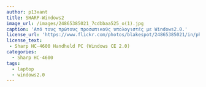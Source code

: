 ```yaml
---
author: p13xant
title: SHARP-Windows2
image_url: /images/24865385021_7cdbbaa525_o(1).jpg
caption: 'Από τους πρώτους προσωπικούς υπολογιστές με Windows2.0.'
license_url: 'https://www.flickr.com/photos/blakespot/24865385021/in/photostream/'
license_text: 
 - Sharp HC-4600 Handheld PC (Windows CE 2.0)
categories:
  - Sharp HC-4600
tags:
  - laptop
  - windows2.0
---
```

